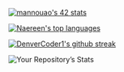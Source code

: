 [![mannouao's 42 stats](https://badge42.vercel.app/api/v2/cl39vsopq002109k4tyc6r52k/stats?cursusId=21&coalitionId=78)](https://github.com/JaeSeoKim/badge42)


[![Naereen's top languages](https://github-readme-stats.vercel.app/api/top-langs/?username=Mustapha-Nawawi-T&theme=blue-green)](https://github.com/anuraghazra/github-readme-stats)


[![DenverCoder1's github streak](https://github-readme-streak-stats.herokuapp.com/?user=Mustapha-Nawawi-T&theme=blue-green)](https://github.com/DenverCoder1/github-readme-streak-stats)


![Your Repository’s Stats](https://github-readme-stats.vercel.app/api?username=Mustapha-Nawawi-T&show_icons=true&theme=blue-green)
